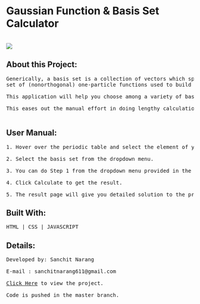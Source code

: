 # Gaussian Function & Basis Set Calculator
<br>
<img src="https://user-images.githubusercontent.com/79566726/148695036-468ad638-aaea-4dbb-a93d-87a425703c43.png"></img>

<h2>About this Project: </h2>
<pre>
Generically, a basis set is a collection of vectors which spans a space in which a problem is solved. In quantum chemistry, the “basis set” usually refers to the
set of (nonorthogonal) one-particle functions used to build molecular orbitals. <br>
This application will help you choose among a variety of basis sets and calculate the total count of their gaussian and contracted functions of any molecule of your choice.<br>
This eases out the manual effort in doing lengthy calculations and does the same within seconds. <br>
</pre>
<h2>User Manual: </h2>
<pre>
1. Hover over the periodic table and select the element of your choice. <br>
2. Select the basis set from the dropdown menu.<br>
3. You can do Step 1 from the dropdown menu provided in the box beneath.<br>
4. Click Calculate to get the result.<br>
5. The result page will give you detailed solution to the problem.
</pre>
<h2>Built With: </h2>
<pre>HTML | CSS | JAVASCRIPT</pre>

<h2>Details:</h2>
<pre>
Developed by: Sanchit Narang <br>
E-mail : sanchitnarang611@gmail.com <br>
<a target="_blank" href="https://sanchit611.github.io/Gaussian-Function-Calculator/" >Click Here</a> to view the project. <br>
Code is pushed in the master branch.<bt>
</pre>

